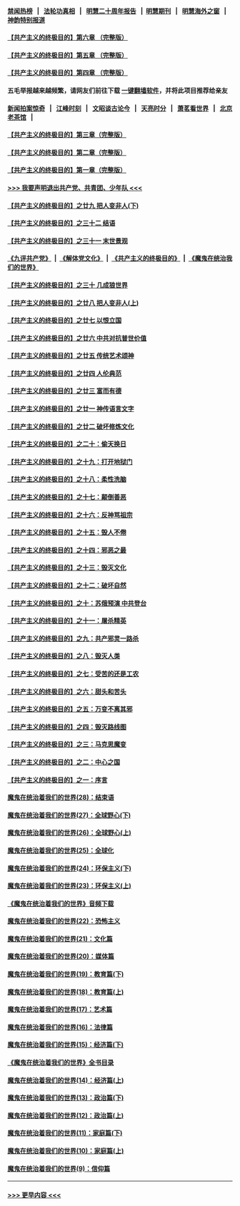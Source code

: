 #### [禁闻热榜](热点新闻.md?=0)  &nbsp;&nbsp;|&nbsp;&nbsp; [法轮功真相](https://github.com/gfw-breaker/truth/blob/master/README.md?=0) &nbsp;&nbsp;|&nbsp;&nbsp; [明慧二十周年报告](https://github.com/gfw-breaker/mh-reports/blob/master/README.md?=0) &nbsp;&nbsp;|&nbsp;&nbsp;[明慧期刊](https://github.com/gfw-breaker/mh-qikan) &nbsp;&nbsp;|&nbsp;&nbsp; [明慧海外之窗](https://github.com/gfw-breaker/mh-news/blob/master/README.md?=0) &nbsp;&nbsp;|&nbsp;&nbsp; [神韵特别报道](https://github.com/gfw-breaker/mh-news/blob/master/shenyun.md?=0)
#### [【共产主义的终极目的】第六章 （完整版）](../pages/nsc422/n11428913.md?t=02292202) 
#### [【共产主义的终极目的】第五章 （完整版）](../pages/nsc422/n11428912.md?t=02292202) 
#### [【共产主义的终极目的】第四章 （完整版）](../pages/nsc422/n11428907.md?t=02292202) 
#### 五毛举报越来越频繁，请网友们前往下载 [一键翻墙软件](https://github.com/gfw-breaker/ssr-accounts)，并将此项目推荐给亲友
#### [新闻拍案惊奇](https://github.com/gfw-breaker/banned-news/blob/master/pages/link4.md) &nbsp;&nbsp;|&nbsp;&nbsp; [江峰时刻](https://github.com/gfw-breaker/banned-news/blob/master/pages/link4.md) &nbsp;&nbsp;|&nbsp;&nbsp; [文昭谈古论今](https://github.com/gfw-breaker/banned-news/blob/master/pages/link4.md) &nbsp;&nbsp;|&nbsp;&nbsp; [天亮时分](https://github.com/gfw-breaker/banned-news/blob/master/pages/link4.md) &nbsp;&nbsp;|&nbsp;&nbsp; [萧茗看世界](https://github.com/gfw-breaker/banned-news/blob/master/pages/link4.md) &nbsp;&nbsp;|&nbsp;&nbsp; [北京老茶馆](https://github.com/gfw-breaker/banned-news/blob/master/pages/link4.md) &nbsp;&nbsp;|&nbsp;&nbsp; 
#### [【共产主义的终极目的】第三章（完整版）](../pages/nsc422/n11428848.md?t=02292202) 
#### [【共产主义的终极目的】第二章（完整版）](../pages/nsc422/n11428831.md?t=02292202) 
#### [【共产主义的终极目的】第一章（完整版）](../pages/nsc422/n11417651.md?t=02292202) 
#### [>>> 我要声明退出共产党、共青团、少年队 <<<](https://github.com/begood0513/goodnews/blob/master/quit/letter.md) 
#### [【共产主义的终极目的】之廿九 把人变非人(下)](../pages/nsc422/n11344140.md?t=02292202) 
#### [【共产主义的终极目的】之三十二 结语](../pages/nsc422/n11360535.md?t=02292202) 
#### [【共产主义的终极目的】之三十一 末世景观](../pages/nsc422/n11351129.md?t=02292202) 
#### [《九评共产党》](https://github.com/begood0513/9ping.md/blob/master/README.md) &nbsp;|&nbsp; [《解体党文化》](../../../../jtdwh.md/blob/master/README.md)  &nbsp;|&nbsp; [《共产主义的终极目的》](../../../../gczydzjmd.md/blob/master/README.md) &nbsp;|&nbsp; [《魔鬼在统治我们的世界》](../../../../mgztzwmdsj.md/blob/master/README.md) 
#### [【共产主义的终极目的】之三十 几成狼世界](../pages/nsc422/n11348280.md?t=02292202) 
#### [【共产主义的终极目的】之廿八 把人变非人(上)](../pages/nsc422/n11340492.md?t=02292202) 
#### [【共产主义的终极目的】之廿七 以恨立国](../pages/nsc422/n11336944.md?t=02292202) 
#### [【共产主义的终极目的】之廿六 中共对抗普世价值](../pages/nsc422/n11324785.md?t=02292202) 
#### [【共产主义的终极目的】之廿五 传统艺术颂神](../pages/nsc422/n11296396.md?t=02292202) 
#### [【共产主义的终极目的】之廿四 人伦典范](../pages/nsc422/n11296397.md?t=02292202) 
#### [【共产主义的终极目的】之廿三 富而有德](../pages/nsc422/n11283598.md?t=02292202) 
#### [【共产主义的终极目的】之廿一 神传语言文字](../pages/nsc422/n11263265.md?t=02292202) 
#### [【共产主义的终极目的】之廿二 破坏修炼文化](../pages/nsc422/n11245728.md?t=02292202) 
#### [【共产主义的终极目的】之二十：偷天换日](../pages/nsc422/n11238846.md?t=02292202) 
#### [【共产主义的终极目的】之十九：打开地狱门](../pages/nsc422/n11206376.md?t=02292202) 
#### [【共产主义的终极目的】之十八：柔性洗脑](../pages/nsc422/n11199994.md?t=02292202) 
#### [【共产主义的终极目的】之十七：颠倒善恶](../pages/nsc422/n11179782.md?t=02292202) 
#### [【共产主义的终极目的】之十六：反神骂祖宗](../pages/nsc422/n11166798.md?t=02292202) 
#### [【共产主义的终极目的】之十五：毁人不倦](../pages/nsc422/n11166792.md?t=02292202) 
#### [【共产主义的终极目的】之十四：邪恶之最](../pages/nsc422/n11150249.md?t=02292202) 
#### [【共产主义的终极目的】之十三：毁灭文化](../pages/nsc422/n11135227.md?t=02292202) 
#### [【共产主义的终极目的】之十二：破坏自然](../pages/nsc422/n11135214.md?t=02292202) 
#### [【共产主义的终极目的】之十：苏俄预演 中共登台](../pages/nsc422/n11118424.md?t=02292202) 
#### [【共产主义的终极目的】之十一：屠杀精英](../pages/nsc422/n11118442.md?t=02292202) 
#### [【共产主义的终极目的】之九：共产邪灵一路杀](../pages/nsc422/n11114139.md?t=02292202) 
#### [【共产主义的终极目的】之八：毁灭人类](../pages/nsc422/n11108503.md?t=02292202) 
#### [【共产主义的终极目的】之七：受苦的还是工农](../pages/nsc422/n11101809.md?t=02292202) 
#### [【共产主义的终极目的】之六：甜头和苦头](../pages/nsc422/n11096971.md?t=02292202) 
#### [【共产主义的终极目的】之五：万变不离其邪](../pages/nsc422/n11091285.md?t=02292202) 
#### [【共产主义的终极目的】之四：毁灭路线图](../pages/nsc422/n11086284.md?t=02292202) 
#### [【共产主义的终极目的】之三：马克思魔变](../pages/nsc422/n11061941.md?t=02292202) 
#### [【共产主义的终极目的】之二：中心之国](../pages/nsc422/n11047728.md?t=02292202) 
#### [【共产主义的终极目的】之一：序言](../pages/nsc422/n11086077.md?t=02292202) 
#### [魔鬼在统治着我们的世界(28)：结束语](../pages/nsc422/n10936246.md?t=02292202) 
#### [魔鬼在统治着我们的世界(27)：全球野心(下)](../pages/nsc422/n10928319.md?t=02292202) 
#### [魔鬼在统治着我们的世界(26)：全球野心(上)](../pages/nsc422/n10900318.md?t=02292202) 
#### [魔鬼在统治着我们的世界(25)：全球化](../pages/nsc422/n10788205.md?t=02292202) 
#### [魔鬼在统治着我们的世界(24)：环保主义(下)](../pages/nsc422/n10695307.md?t=02292202) 
#### [魔鬼在统治着我们的世界(23)：环保主义(上)](../pages/nsc422/n10688613.md?t=02292202) 
#### [《魔鬼在统治着我们的世界》音频下载](../pages/nsc422/n10635553.md?t=02292202) 
#### [魔鬼在统治着我们的世界(22)：恐怖主义](../pages/nsc422/n10614727.md?t=02292202) 
#### [魔鬼在统治着我们的世界(21)：文化篇](../pages/nsc422/n10597706.md?t=02292202) 
#### [魔鬼在统治着我们的世界(20)：媒体篇](../pages/nsc422/n10586579.md?t=02292202) 
#### [魔鬼在统治着我们的世界(19)：教育篇(下)](../pages/nsc422/n10564808.md?t=02292202) 
#### [魔鬼在统治着我们的世界(18)：教育篇(上)](../pages/nsc422/n10526970.md?t=02292202) 
#### [魔鬼在统治着我们的世界(17)：艺术篇](../pages/nsc422/n10499093.md?t=02292202) 
#### [魔鬼在统治着我们的世界(16)：法律篇](../pages/nsc422/n10485969.md?t=02292202) 
#### [魔鬼在统治着我们的世界(15)：经济篇(下)](../pages/nsc422/n10469975.md?t=02292202) 
#### [《魔鬼在统治着我们的世界》全书目录](../pages/nsc422/n10464261.md?t=02292202) 
#### [魔鬼在统治着我们的世界(14)：经济篇(上)](../pages/nsc422/n10457370.md?t=02292202) 
#### [魔鬼在统治着我们的世界(13)：政治篇(下)](../pages/nsc422/n10448270.md?t=02292202) 
#### [魔鬼在统治着我们的世界(12)：政治篇(上)](../pages/nsc422/n10444576.md?t=02292202) 
#### [魔鬼在统治着我们的世界(11)：家庭篇(下)](../pages/nsc422/n10440961.md?t=02292202) 
#### [魔鬼在统治着我们的世界(10)：家庭篇(上)](../pages/nsc422/n10435448.md?t=02292202) 
#### [魔鬼在统治着我们的世界(9)：信仰篇](../pages/nsc422/n10432159.md?t=02292202) 

----
#### [ >>> 更早内容 <<< ](../indexes/nsc422-earlier.md)
